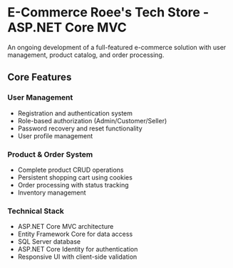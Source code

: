 # E-Commerce Roee's Tech Store - ASP.NET Core MVC

An ongoing development of a full-featured e-commerce solution with user management, product catalog, and order processing.

## Core Features

### User Management
- Registration and authentication system
- Role-based authorization (Admin/Customer/Seller)
- Password recovery and reset functionality
- User profile management

### Product & Order System
- Complete product CRUD operations
- Persistent shopping cart using cookies
- Order processing with status tracking
- Inventory management

### Technical Stack
- ASP.NET Core MVC architecture
- Entity Framework Core for data access
- SQL Server database
- ASP.NET Core Identity for authentication
- Responsive UI with client-side validation
